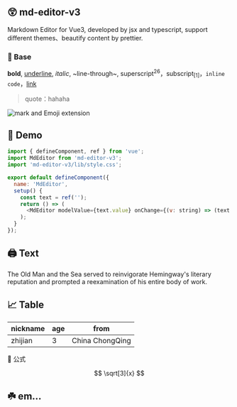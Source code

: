 ## 😲 md-editor-v3

Markdown Editor for Vue3, developed by jsx and typescript, support different themes、beautify content by prettier.

### 🤖 Base

**bold**, <u>underline</u>, _italic_, ~line-through~, superscript<sup>26</sup>，subscript<sub>[1]</sub>，`inline code`，[link](https://imbf.cc)

> quote：hahaha

![mark and Emoji extension](https://imzbf.github.io/md-editor-v3/imgs/mark_emoji.gif)

## 🤗 Demo

```js
import { defineComponent, ref } from 'vue';
import MdEditor from 'md-editor-v3';
import 'md-editor-v3/lib/style.css';

export default defineComponent({
  name: 'MdEditor',
  setup() {
    const text = ref('');
    return () => (
      <MdEditor modelValue={text.value} onChange={(v: string) => (text.value = v)} />
    );
  }
});
```

## 🖨 Text

The Old Man and the Sea served to reinvigorate Hemingway's literary reputation and prompted a reexamination of his entire body of work.

## 📈 Table

| nickname | age | from            |
| -------- | --- | --------------- |
| zhijian  | 3   | China ChongQing |

📏 公式

$$
\sqrt[3]{x}
$$

## ☘️ em...
